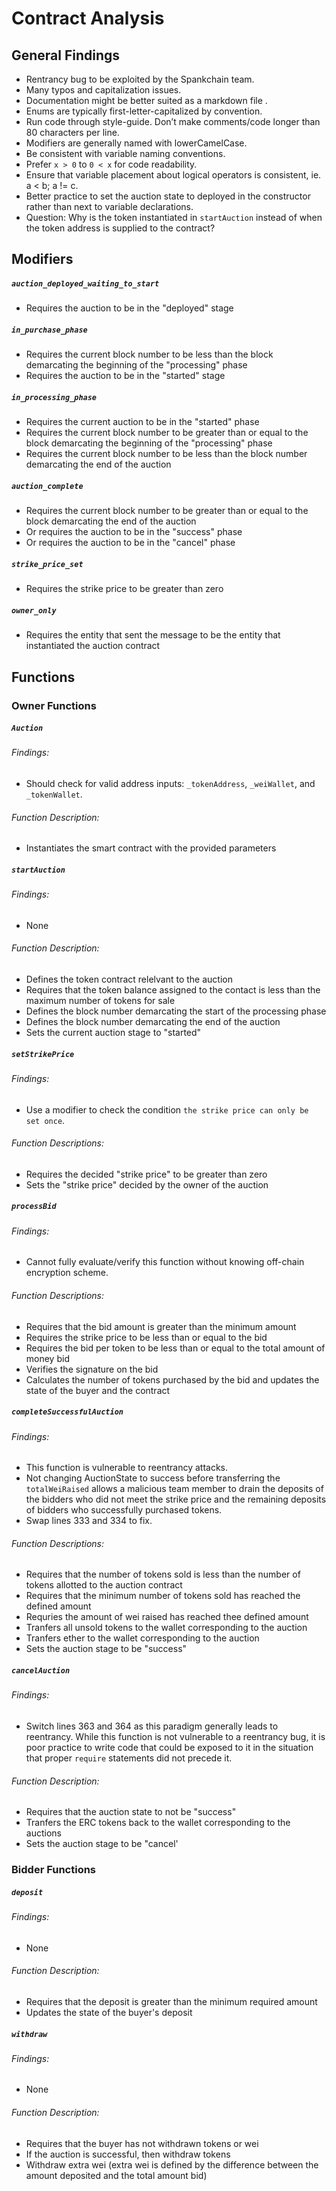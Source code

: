 # Contract Analysis

## General Findings

- Rentrancy bug to be exploited by the Spankchain team.
- Many typos and capitalization issues.
- Documentation might be better suited as a markdown file .
- Enums are typically first-letter-capitalized by convention.
- Run code through style-guide. Don’t make comments/code longer than 80 characters per line.
- Modifiers are generally named with lowerCamelCase.
- Be consistent with variable naming conventions. 
- Prefer `x > 0` to `0 < x` for code readability.
- Ensure that variable placement about logical operators is consistent, ie. a < b; a != c.
- Better practice to set the auction state to deployed in the constructor rather than next to variable declarations.
- Question: Why is the token instantiated in `startAuction` instead of when the token address is supplied to the contract?

## Modifiers

##### `auction_deployed_waiting_to_start`
  - Requires the auction to be in the "deployed" stage
##### `in_purchase_phase`
  - Requires the current block number to be less than the block demarcating the beginning of the "processing" phase 
  - Requires the auction to be in the "started" stage
##### `in_processing_phase`
  - Requires the current auction to be in the "started" phase
  - Requires the current block number to be greater than or equal to the block demarcating the beginning of the "processing" phase
  - Requires the current block number to be less than the block number demarcating the end of the auction
##### `auction_complete`
  - Requires the current block number to be greater than or equal to the block demarcating the end of the auction
  - Or requires the auction to be in the "success" phase
  - Or requires the auction to be in the "cancel" phase
##### `strike_price_set`
  - Requires the strike price to be greater than zero
##### `owner_only`
  - Requires the entity that sent the message to be the entity that instantiated the auction contract

## Functions

### Owner Functions 
##### `Auction`
###### Findings:
  - Should check for valid address inputs: `_tokenAddress`, `_weiWallet`, and `_tokenWallet`.
###### Function Description:
  - Instantiates the smart contract with the provided parameters

##### `startAuction`
###### Findings:
  - None
###### Function Description:
  - Defines the token contract relelvant to the auction
  - Requires that the token balance assigned to the contact is less than the maximum number of tokens for sale
  - Defines the block number demarcating the start of the processing phase
  - Defines the block number demarcating the end of the auction
  - Sets the current auction stage to "started"

##### `setStrikePrice`
###### Findings:
  - Use a modifier to check the condition `the strike price can only be set once`. 
###### Function Descriptions:
  - Requires the decided "strike price" to be greater than zero
  - Sets the "strike price" decided by the owner of the auction

##### `processBid`
###### Findings: 
  - Cannot  fully evaluate/verify this function without knowing off-chain encryption scheme.
###### Function Descriptions:
  - Requires that the bid amount is greater than the minimum amount 
  - Requires the strike price to be less than or equal to the bid
  - Requires the bid per token to be less than or equal to the total amount of money bid
  - Verifies the signature on the bid
  - Calculates the number of tokens purchased by the bid and updates the state of the buyer and the contract

##### `completeSuccessfulAuction`
###### Findings:
  - This function is vulnerable to reentrancy attacks.
  - Not changing AuctionState to success before transferring the `totalWeiRaised` allows a malicious team member to drain the deposits of the bidders who did not meet the strike price and the remaining deposits of bidders who successfully purchased tokens.
  - Swap lines 333 and 334 to fix.
###### Function Descriptions:
  - Requires that the number of tokens sold is less than the number of tokens allotted to the auction contract
  - Requires that the minimum number of tokens sold has reached the defined amount
  - Requries the amount of wei raised has reached thee defined amount
  - Tranfers all unsold tokens to the wallet corresponding to the auction
  - Tranfers ether to the wallet corresponding to the auction
  - Sets the auction stage to be "success"

##### `cancelAuction`
###### Findings: 
  - Switch lines 363 and 364 as this paradigm generally leads to reentrancy. While this function is not vulnerable to a reentrancy bug, it is poor practice to write code that could be exposed to it in the situation that proper `require` statements did not precede it.
###### Function Description:
  - Requires that the auction state to not be "success"
  - Tranfers the ERC tokens back to the wallet corresponding to the auctions
  - Sets the auction stage to be "cancel'

### Bidder Functions
##### `deposit`
###### Findings:
  - None
###### Function Description:
  - Requires that the deposit is greater than the minimum required amount
  - Updates the state of the buyer's deposit

##### `withdraw`
###### Findings:
  - None
###### Function Description:
  - Requires that the buyer has not withdrawn tokens or wei
  - If the auction is successful, then withdraw tokens
  - Withdraw extra wei (extra wei is defined by the difference between the amount deposited and the total amount bid)
  
